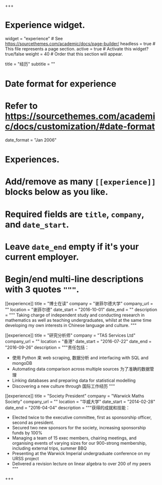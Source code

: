 +++
# Experience widget.
widget = "experience"  # See https://sourcethemes.com/academic/docs/page-builder/
headless = true  # This file represents a page section.
active = true  # Activate this widget? true/false
weight = 40  # Order that this section will appear.

title = "经历"
subtitle = ""

# Date format for experience
#   Refer to https://sourcethemes.com/academic/docs/customization/#date-format
date_format = "Jan 2006"

# Experiences.
#   Add/remove as many `[[experience]]` blocks below as you like.
#   Required fields are `title`, `company`, and `date_start`.
#   Leave `date_end` empty if it's your current employer.
#   Begin/end multi-line descriptions with 3 quotes `"""`.
[[experience]]
  title = "博士在读"
  company = "谢菲尔德大学"
  company_url = ""
  location = "谢菲尔德"
  date_start = "2016-10-01"
  date_end = ""
  description = """
  Taking charge of independent study and conducting research in mathematics as well as teaching undergraduates, whilst at the same time developing my own interests in Chinese language and culture. 
  """

[[experience]]
  title = "研究分析师"
  company = "TAS Services Ltd"
  company_url = ""
  location = "香港"
  date_start = "2016-07-22"
  date_end = "2016-09-26"
  description = """责任包括：
  
  - 使用 Python 来 web scraping, 数据分析 and interfacing with SQL and mongoDB
  - Automating data comparison across multiple sources 为了准确的数据管理
  - Linking databases and preparing data for statistical modelling
  - Discovering a new culture through 国际工作经历
  """

[[experience]]
  title = "Society President"
  company = "Warwick Maths Society"
  company_url = ""
  location = "华威大学"
  date_start = "2014-02-28"
  date_end = "2016-04-04"
  description = """获得的成就和技能：
  
  - Elected twice to the executive committee, first as sponsorship officer, second as president.
  - Secured two new sponsors for the society, increasing sponsorship funds by 100%
  - Managing a team of 15 exec members, chairing meetings, and organising events of varying sizes for our 900-strong membership, including external trips, summer BBQ
  - Presenting at the Warwick Imperial undergraduate conference on my URSS project
  - Delivered a revision lecture on linear algebra to over 200 of my peers
  """  
  
+++
